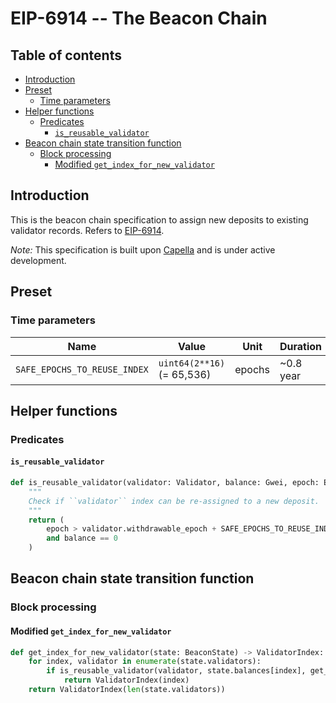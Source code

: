 # EIP-6914 -- The Beacon Chain

## Table of contents

<!-- TOC -->
<!-- START doctoc generated TOC please keep comment here to allow auto update -->
<!-- DON'T EDIT THIS SECTION, INSTEAD RE-RUN doctoc TO UPDATE -->

- [Introduction](#introduction)
- [Preset](#preset)
  - [Time parameters](#time-parameters)
- [Helper functions](#helper-functions)
  - [Predicates](#predicates)
    - [`is_reusable_validator`](#is_reusable_validator)
- [Beacon chain state transition function](#beacon-chain-state-transition-function)
  - [Block processing](#block-processing)
    - [Modified `get_index_for_new_validator`](#modified-get_index_for_new_validator)

<!-- END doctoc generated TOC please keep comment here to allow auto update -->
<!-- /TOC -->

## Introduction

This is the beacon chain specification to assign new deposits to existing validator records. Refers to [EIP-6914](https://github.com/ethereum/EIPs/pull/6914).

*Note:* This specification is built upon [Capella](../../capella/beacon_chain.md) and is under active development.

## Preset

### Time parameters

| Name | Value | Unit | Duration |
| - | - | - | - |
| `SAFE_EPOCHS_TO_REUSE_INDEX` | `uint64(2**16)` (= 65,536) | epochs | ~0.8 year |

## Helper functions

### Predicates

#### `is_reusable_validator`

```python
def is_reusable_validator(validator: Validator, balance: Gwei, epoch: Epoch) -> bool:
    """
    Check if ``validator`` index can be re-assigned to a new deposit.
    """
    return (
        epoch > validator.withdrawable_epoch + SAFE_EPOCHS_TO_REUSE_INDEX
        and balance == 0
    )
```

## Beacon chain state transition function

### Block processing

#### Modified `get_index_for_new_validator`

```python
def get_index_for_new_validator(state: BeaconState) -> ValidatorIndex:
    for index, validator in enumerate(state.validators):
        if is_reusable_validator(validator, state.balances[index], get_current_epoch(state)):
            return ValidatorIndex(index)
    return ValidatorIndex(len(state.validators))
```
